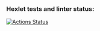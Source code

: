 ### Hexlet tests and linter status:
[![Actions Status](https://github.com/rastafary74/frontend-project-lvl2/workflows/hexlet-check/badge.svg)](https://github.com/rastafary74/frontend-project-lvl2/actions)